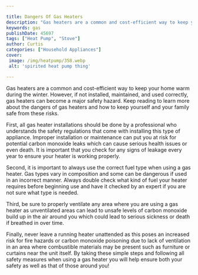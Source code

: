 ```yaml
---

title: Dangers Of Gas Heaters
description: "Gas heaters are a common and cost-efficient way to keep your home warm during the winter. However, if not installed, maintained, a...lets find out"
keywords: gas
publishDate: 45697
tags: ["Heat Pump", "Stove"]
author: Curtis
categories: ["Household Appliances"]
cover: 
 image: /img/heatpump/358.webp
 alt: 'spirited heat pump thing'

---
```


Gas heaters are a common and cost-efficient way to keep your home warm during the winter. However, if not installed, maintained, and used correctly, gas heaters can become a major safety hazard. Keep reading to learn more about the dangers of gas heaters and how to keep yourself and your family safe from these risks.

First, all gas heater installations should be done by a professional who understands the safety regulations that come with installing this type of appliance. Improper installation or maintenance can put you at risk for potential carbon monoxide leaks which can cause serious health issues or even death. It is important that you check for any signs of leakage every year to ensure your heater is working properly.

Second, it is important to always use the correct fuel type when using a gas heater. Gas types vary in composition and some can be dangerous if used in an incorrect manner. Always double check what kind of fuel your heater requires before beginning use and have it checked by an expert if you are not sure what type is needed. 

Third, be sure to properly ventilate any area where you are using a gas heater as unventilated areas can lead to unsafe levels of carbon monoxide build up in the air around you which could lead to serious sickness or death if breathed in over time. 

Finally, never leave a running heater unattended as this poses an increased risk for fire hazards or carbon monoxide poisoning due to lack of ventilation in an area where combustible materials may be present such as furniture or curtains near the unit itself. By taking these simple steps and following all safety measures when using a gas heater you will help ensure both your safety as well as that of those around you!
